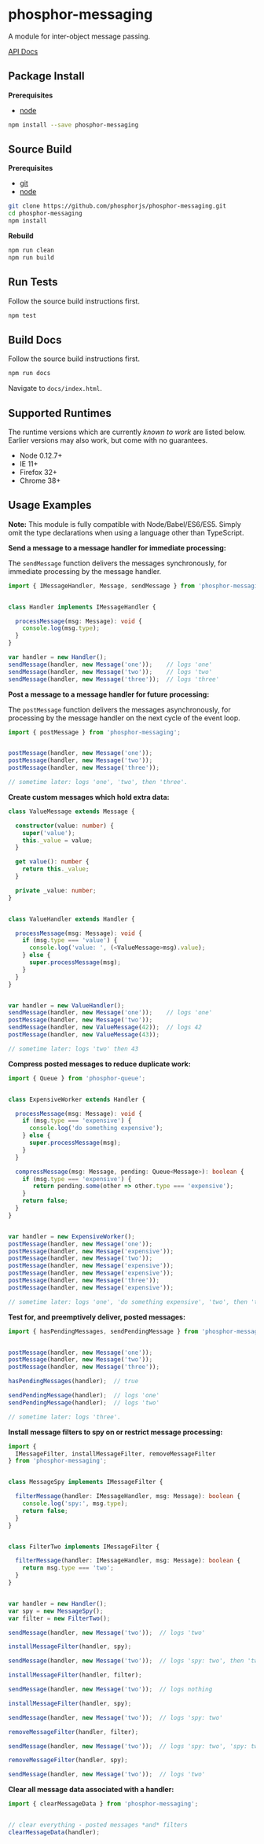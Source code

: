 phosphor-messaging
==================

A module for inter-object message passing.

[API Docs](http://phosphorjs.github.io/phosphor-messaging/api/)


Package Install
---------------

**Prerequisites**
- [node](http://nodejs.org/)

```bash
npm install --save phosphor-messaging
```


Source Build
------------

**Prerequisites**
- [git](http://git-scm.com/)
- [node](http://nodejs.org/)

```bash
git clone https://github.com/phosphorjs/phosphor-messaging.git
cd phosphor-messaging
npm install
```

**Rebuild**
```bash
npm run clean
npm run build
```


Run Tests
---------

Follow the source build instructions first.

```bash
npm test
```


Build Docs
----------

Follow the source build instructions first.

```bash
npm run docs
```

Navigate to `docs/index.html`.


Supported Runtimes
------------------

The runtime versions which are currently *known to work* are listed below.
Earlier versions may also work, but come with no guarantees.

- Node 0.12.7+
- IE 11+
- Firefox 32+
- Chrome 38+


Usage Examples
--------------

**Note:** This module is fully compatible with Node/Babel/ES6/ES5. Simply
omit the type declarations when using a language other than TypeScript.

**Send a message to a message handler for immediate processing:**

The `sendMessage` function delivers the messages synchronously, for
immediate processing by the message handler.

```typescript
import { IMessageHandler, Message, sendMessage } from 'phosphor-messaging';


class Handler implements IMessageHandler {

  processMessage(msg: Message): void {
    console.log(msg.type);
  }
}

var handler = new Handler();
sendMessage(handler, new Message('one'));    // logs 'one'
sendMessage(handler, new Message('two'));	 // logs 'two'
sendMessage(handler, new Message('three'));  // logs 'three'
```

**Post a message to a message handler for future processing:**

The `postMessage` function delivers the messages asynchronously, for
processing by the message handler on the next cycle of the event loop.

```typescript
import { postMessage } from 'phosphor-messaging';


postMessage(handler, new Message('one'));
postMessage(handler, new Message('two'));
postMessage(handler, new Message('three'));

// sometime later: logs 'one', 'two', then 'three'.
```

**Create custom messages which hold extra data:**

```typescript
class ValueMessage extends Message {

  constructor(value: number) {
    super('value');
    this._value = value;
  }

  get value(): number {
    return this._value;
  }

  private _value: number;
}


class ValueHandler extends Handler {

  processMessage(msg: Message): void {
    if (msg.type === 'value') {
      console.log('value: ', (<ValueMessage>msg).value);
    } else {
      super.processMessage(msg);
    }
  }
}


var handler = new ValueHandler();
sendMessage(handler, new Message('one'));    // logs 'one'
postMessage(handler, new Message('two'));
sendMessage(handler, new ValueMessage(42));  // logs 42
postMessage(handler, new ValueMessage(43));

// sometime later: logs 'two' then 43
```

**Compress posted messages to reduce duplicate work:**

```typescript
import { Queue } from 'phosphor-queue';


class ExpensiveWorker extends Handler {

  processMessage(msg: Message): void {
    if (msg.type === 'expensive') {
      console.log('do something expensive');
    } else {
      super.processMessage(msg);
    }
  }

  compressMessage(msg: Message, pending: Queue<Message>): boolean {
    if (msg.type === 'expensive') {
       return pending.some(other => other.type === 'expensive');
    }
    return false;
  }
}


var handler = new ExpensiveWorker();
postMessage(handler, new Message('one'));
postMessage(handler, new Message('expensive'));
postMessage(handler, new Message('two'));
postMessage(handler, new Message('expensive'));
postMessage(handler, new Message('expensive'));
postMessage(handler, new Message('three'));
postMessage(handler, new Message('expensive'));

// sometime later: logs 'one', 'do something expensive', 'two', then 'three'
```

**Test for, and preemptively deliver, posted messages:**

```typescript
import { hasPendingMessages, sendPendingMessage } from 'phosphor-messaging';


postMessage(handler, new Message('one'));
postMessage(handler, new Message('two'));
postMessage(handler, new Message('three'));

hasPendingMessages(handler);  // true

sendPendingMessage(handler);  // logs 'one'
sendPendingMessage(handler);  // logs 'two'

// sometime later: logs 'three'.
```

**Install message filters to spy on or restrict message processing:**

```typescript
import {
  IMessageFilter, installMessageFilter, removeMessageFilter
} from 'phosphor-messaging';


class MessageSpy implements IMessageFilter {

  filterMessage(handler: IMessageHandler, msg: Message): boolean {
  	console.log('spy:', msg.type);
  	return false;
  }
}


class FilterTwo implements IMessageFilter {

  filterMessage(handler: IMessageHandler, msg: Message): boolean {
  	return msg.type === 'two';
  }
}


var handler = new Handler();
var spy = new MessageSpy();
var filter = new FilterTwo();

sendMessage(handler, new Message('two'));  // logs 'two'

installMessageFilter(handler, spy);

sendMessage(handler, new Message('two'));  // logs 'spy: two', then 'two'

installMessageFilter(handler, filter);

sendMessage(handler, new Message('two'));  // logs nothing

installMessageFilter(handler, spy);

sendMessage(handler, new Message('two'));  // logs 'spy: two'

removeMessageFilter(handler, filter);

sendMessage(handler, new Message('two'));  // logs 'spy: two', 'spy: two', then 'two'

removeMessageFilter(handler, spy);

sendMessage(handler, new Message('two'));  // logs 'two'
```

**Clear all message data associated with a handler:**

```typescript
import { clearMessageData } from 'phosphor-messaging';


// clear everything - posted messages *and* filters
clearMessageData(handler);
```
